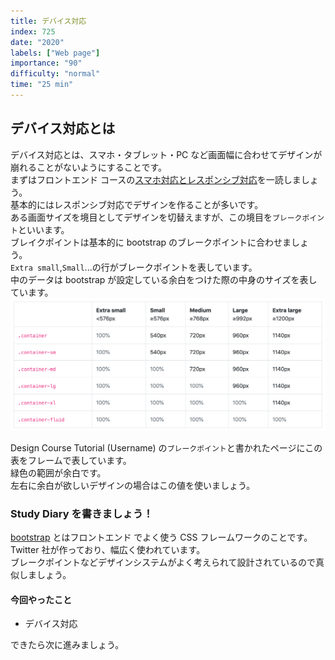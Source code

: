 ```yaml
---
title: デバイス対応
index: 725
date: "2020"
labels: ["Web page"]
importance: "90"
difficulty: "normal"
time: "25 min"
---
```


## デバイス対応とは

デバイス対応とは、スマホ・タブレット・PC など画面幅に合わせてデザインが崩れることがないようにすることです。  
まずはフロントエンド コースの[スマホ対応とレスポンシブ対応](https://basic-frontend.4nonome.com/bootstrapGit/350/)を一読しましょう。  
基本的にはレスポンシブ対応でデザインを作ることが多いです。  
ある画面サイズを境目としてデザインを切替えますが、この境目を`ブレークポイント`といいます。  
ブレイクポイントは基本的に bootstrap のブレークポイントに合わせましょう。  
`Extra small`,`Small`...の行がブレークポイントを表しています。  
中のデータは bootstrap が設定している余白をつけた際の中身のサイズを表しています。
![break point](./img/break-point.png)

Design Course Tutorial (Username) の`ブレークポイント`と書かれたページにこの表をフレームで表しています。  
緑色の範囲が余白です。  
左右に余白が欲しいデザインの場合はこの値を使いましょう。

### Study Diary を書きましょう！

[bootstrap](https://getbootstrap.jp/) とはフロントエンド でよく使う CSS フレームワークのことです。  
Twitter 社が作っており、幅広く使われています。  
ブレークポイントなどデザインシステムがよく考えられて設計されているので真似しましょう。

#### 今回やったこと

- デバイス対応

できたら次に進みましょう。
